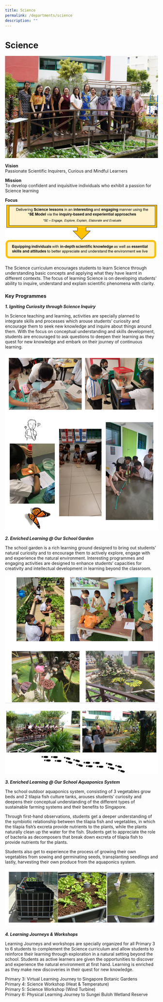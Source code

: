 ```yaml
---
title: Science
permalink: /departments/science
description: ""
---
```

# **Science**

![](/images/DSC00107.jpg)

**Vision**     
Passionate Scientific Inquirers, Curious and Mindful Learners  

**Mission**      
To develop confident and inquisitive individuals who exhibit a passion for Science learning

**Focus**
![](/images/ScienceImg.jpg)

The Science curriculum encourages students to learn Science through understanding basic concepts and applying what they have learnt in different contexts. The focus of learning Science is on developing students' ability to inquire, understand and explain scientific phenomena with clarity.  

### Key Programmes

_**1\. Igniting Curiosity through Science Inquiry**_

In Science teaching and learning, activities are specially planned to integrate skills and processes which arouse students’ curiosity and encourage them to seek new knowledge and inquire about things around them. With the focus on conceptual understanding and skills development, students are encouraged to ask questions to deepen their learning as they quest for new knowledge and embark on their journey of continuous learning.

![](/images/Capture1.png)
![](/images/ScienceImg1.jpg)

**_2\. Enriched Learning @ Our School Garden_**

The school garden is a rich learning ground designed to bring out students’ natural curiosity and to encourage them to actively explore, engage with and experience the natural environment. Interesting programmes and engaging activities are designed to enhance students’ capacities for creativity and intellectual development in learning beyond the classroom.

![](/images/Capture2.png)

![](/images/ScienceImg2.jpg)

**_3\. Enriched Learning @ Our School Aquaponics System_**

The school outdoor aquaponics system, consisting of 3 vegetables grow beds and 2 tilapia fish culture tanks, arouses students’ curiosity and deepens their conceptual understanding of the different types of sustainable farming systems and their benefits to Singapore. 

Through first-hand observations, students get a deeper understanding of the symbiotic relationship between the tilapia fish and vegetables, in which the tilapia fish’s excreta provide nutrients to the plants, while the plants naturally clean up the water for the fish. Students get to appreciate the role of bacteria as decomposers that break down excreta of tilapia fish to provide nutrients for the plants. 

Students also get to experience the process of growing their own vegetables from sowing and germinating seeds, transplanting seedlings and lastly, harvesting their own produce from the aquaponics system.

![](/images/Capture3.png)

**_4\. Learning Journeys & Workshops_** 

Learning Journeys and workshops are specially organized for all Primary 3 to 6 students to complement the Science curriculum and allow students to reinforce their learning through exploration in a natural setting beyond the school. Students as active learners are given the opportunities to discover and experience the natural environment at first hand. Learning is enriched as they make new discoveries in their quest for new knowledge.  

Primary 3: Virtual Learning Journey to Singapore Botanic Gardens   
Primary 4: Science Workshop (Heat & Temperature)   
Primary 5: Science Workshop (Wind Turbine)  
Primary 6: Physical Learning Journey to Sungei Buloh Wetland Reserve